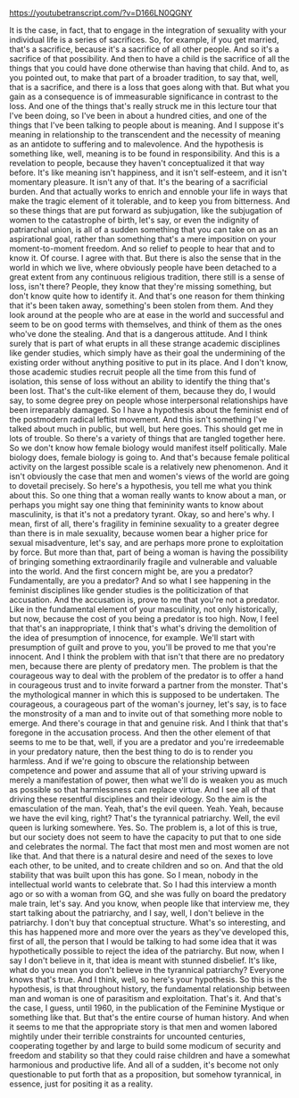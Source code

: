 https://youtubetranscript.com/?v=D166LN0QGNY

 It is the case, in fact, that to engage in the integration of sexuality with your individual life is a series of sacrifices. So, for example, if you get married, that's a sacrifice, because it's a sacrifice of all other people. And so it's a sacrifice of that possibility. And then to have a child is the sacrifice of all the things that you could have done otherwise than having that child. And to, as you pointed out, to make that part of a broader tradition, to say that, well, that is a sacrifice, and there is a loss that goes along with that. But what you gain as a consequence is of immeasurable significance in contrast to the loss. And one of the things that's really struck me in this lecture tour that I've been doing, so I've been in about a hundred cities, and one of the things that I've been talking to people about is meaning. And I suppose it's meaning in relationship to the transcendent and the necessity of meaning as an antidote to suffering and to malevolence. And the hypothesis is something like, well, meaning is to be found in responsibility. And this is a revelation to people, because they haven't conceptualized it that way before. It's like meaning isn't happiness, and it isn't self-esteem, and it isn't momentary pleasure. It isn't any of that. It's the bearing of a sacrificial burden. And that actually works to enrich and ennoble your life in ways that make the tragic element of it tolerable, and to keep you from bitterness. And so these things that are put forward as subjugation, like the subjugation of women to the catastrophe of birth, let's say, or even the indignity of patriarchal union, is all of a sudden something that you can take on as an aspirational goal, rather than something that's a mere imposition on your moment-to-moment freedom. And so relief to people to hear that and to know it. Of course. I agree with that. But there is also the sense that in the world in which we live, where obviously people have been detached to a great extent from any continuous religious tradition, there still is a sense of loss, isn't there? People, they know that they're missing something, but don't know quite how to identify it. And that's one reason for them thinking that it's been taken away, something's been stolen from them. And they look around at the people who are at ease in the world and successful and seem to be on good terms with themselves, and think of them as the ones who've done the stealing. And that is a dangerous attitude. And I think surely that is part of what erupts in all these strange academic disciplines like gender studies, which simply have as their goal the undermining of the existing order without anything positive to put in its place. And I don't know, those academic studies recruit people all the time from this fund of isolation, this sense of loss without an ability to identify the thing that's been lost. That's the cult-like element of them, because they do, I would say, to some degree prey on people whose interpersonal relationships have been irreparably damaged. So I have a hypothesis about the feminist end of the postmodern radical leftist movement. And this isn't something I've talked about much in public, but well, but here goes. This should get me in lots of trouble. So there's a variety of things that are tangled together here. So we don't know how female biology would manifest itself politically. Male biology does, female biology is going to. And that's because female political activity on the largest possible scale is a relatively new phenomenon. And it isn't obviously the case that men and women's views of the world are going to dovetail precisely. So here's a hypothesis, you tell me what you think about this. So one thing that a woman really wants to know about a man, or perhaps you might say one thing that femininity wants to know about masculinity, is that it's not a predatory tyrant. Okay, so and here's why. I mean, first of all, there's fragility in feminine sexuality to a greater degree than there is in male sexuality, because women bear a higher price for sexual misadventure, let's say, and are perhaps more prone to exploitation by force. But more than that, part of being a woman is having the possibility of bringing something extraordinarily fragile and vulnerable and valuable into the world. And the first concern might be, are you a predator? Fundamentally, are you a predator? And so what I see happening in the feminist disciplines like gender studies is the politicization of that accusation. And the accusation is, prove to me that you're not a predator. Like in the fundamental element of your masculinity, not only historically, but now, because the cost of you being a predator is too high. Now, I feel that that's an inappropriate, I think that's what's driving the demolition of the idea of presumption of innocence, for example. We'll start with presumption of guilt and prove to you, you'll be proved to me that you're innocent. And I think the problem with that isn't that there are no predatory men, because there are plenty of predatory men. The problem is that the courageous way to deal with the problem of the predator is to offer a hand in courageous trust and to invite forward a partner from the monster. That's the mythological manner in which this is supposed to be undertaken. The courageous, a courageous part of the woman's journey, let's say, is to face the monstrosity of a man and to invite out of that something more noble to emerge. And there's courage in that and genuine risk. And I think that that's foregone in the accusation process. And then the other element of that seems to me to be that, well, if you are a predator and you're irredeemable in your predatory nature, then the best thing to do is to render you harmless. And if we're going to obscure the relationship between competence and power and assume that all of your striving upward is merely a manifestation of power, then what we'll do is weaken you as much as possible so that harmlessness can replace virtue. And I see all of that driving these resentful disciplines and their ideology. So the aim is the emasculation of the man. Yeah, that's the evil queen. Yeah. Yeah, because we have the evil king, right? That's the tyrannical patriarchy. Well, the evil queen is lurking somewhere. Yes. So. The problem is, a lot of this is true, but our society does not seem to have the capacity to put that to one side and celebrates the normal. The fact that most men and most women are not like that. And that there is a natural desire and need of the sexes to love each other, to be united, and to create children and so on. And that the old stability that was built upon this has gone. So I mean, nobody in the intellectual world wants to celebrate that. So I had this interview a month ago or so with a woman from GQ, and she was fully on board the predatory male train, let's say. And you know, when people like that interview me, they start talking about the patriarchy, and I say, well, I don't believe in the patriarchy. I don't buy that conceptual structure. What's so interesting, and this has happened more and more over the years as they've developed this, first of all, the person that I would be talking to had some idea that it was hypothetically possible to reject the idea of the patriarchy. But now, when I say I don't believe in it, that idea is meant with stunned disbelief. It's like, what do you mean you don't believe in the tyrannical patriarchy? Everyone knows that's true. And I think, well, so here's your hypothesis. So this is the hypothesis, is that throughout history, the fundamental relationship between man and woman is one of parasitism and exploitation. That's it. And that's the case, I guess, until 1960, in the publication of the Feminine Mystique or something like that. But that's the entire course of human history. And when it seems to me that the appropriate story is that men and women labored mightily under their terrible constraints for uncounted centuries, cooperating together by and large to build some modicum of security and freedom and stability so that they could raise children and have a somewhat harmonious and productive life. And all of a sudden, it's become not only questionable to put forth that as a proposition, but somehow tyrannical, in essence, just for positing it as a reality.